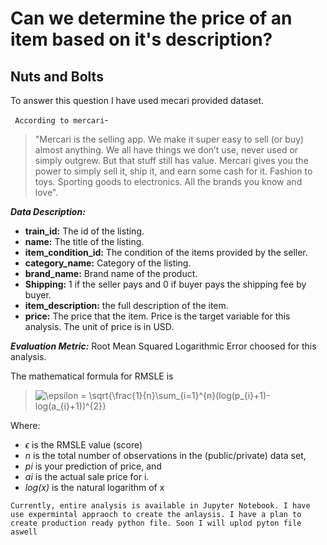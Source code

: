 # Can we determine the price of an item based on it's description?

## Nuts and Bolts
To answer this question I have used mecari provided dataset. <br>

` According to mercari`- 
 > "Mercari is the selling app. We make it super easy to sell (or buy) almost anything. We all have things we don’t use, never used or simply outgrew. But that stuff still has value. Mercari gives you the power to simply sell it, ship it, and earn some cash for it. Fashion to toys. Sporting goods to electronics. All the brands you know and love".<br>

***Data Description:***

- **train_id:** The id of the listing.
- **name:** The title of the listing. 
- **item_condition_id:** The condition of the items provided by the seller.
- **category_name:** Category of the listing.
- **brand_name:** Brand name of the product.
- **Shipping:** 1 if the seller pays and 0 if buyer pays the shipping fee by buyer.
- **item_description:** the full description of the item. 
- **price:** The price that the item.  Price is the target variable for this analysis. The unit of price is in USD. 


***Evaluation Metric:***
Root Mean Squared Logarithmic Error choosed for this analysis.

The mathematical formula for RMSLE is

> <img src="https://latex.codecogs.com/png.latex?\bg_white&space;\epsilon&space;=&space;\sqrt{\frac{1}{n}\sum_{i=1}^{n}(log(p_{i}&plus;1)-log(a_{i}&plus;1))^{2}}" title="\epsilon = \sqrt{\frac{1}{n}\sum_{i=1}^{n}(log(p_{i}+1)-log(a_{i}+1))^{2}}" />

Where:
- *ϵ* is the RMSLE value (score)
- *n* is the total number of observations in the (public/private) data set,
- *pi* is your prediction of price, and
- *ai* is the actual sale price for i. 
- *log(x)* is the natural logarithm of x

```
Currently, entire analysis is available in Jupyter Notebook. I have use expermintal appraoch to create the anlaysis. I have a plan to create production ready python file. Soon I will uplod pyton file aswell
```
